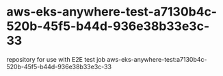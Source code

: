 # aws-eks-anywhere-test-a7130b4c-520b-45f5-b44d-936e38b33e3c-33
repository for use with E2E test job aws-eks-anywhere-test:a7130b4c-520b-45f5-b44d-936e38b33e3c-33
